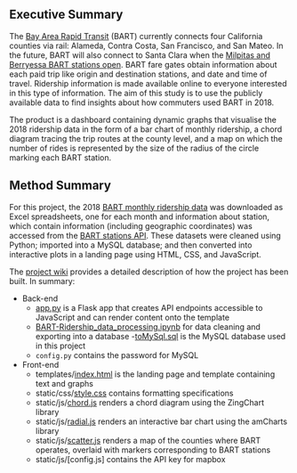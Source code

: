 ## Executive Summary
The [Bay Area Rapid Transit](https://www.bart.gov/) (BART) currently connects four California counties via rail: Alameda, Contra Costa, San Francisco, and San Mateo. In the future, BART will also connect to Santa Clara when the [Milpitas and Berryessa BART stations open](https://www.mercurynews.com/2018/06/11/bart-to-milpitas-berryessa-may-not-happen-until-late-2019/). BART fare gates obtain information about each paid trip like origin and destination stations, and date and time of travel. Ridership information is made available online to everyone interested in this type of information. The aim of this study is to use the publicly available data to find insights about how commuters used BART in 2018.

The product is a dashboard containing dynamic graphs that visualise the 2018 ridership data in the form of a bar chart of monthly ridership, a chord diagram tracing the trip routes at the county level, and a map on which the number of rides is represented by the size of the radius of the circle marking each BART station. 

## Method Summary
For this project, the 2018 [BART monthly ridership data](https://www.bart.gov/about/reports/ridership) was downloaded as Excel spreadsheets, one for each month and information about station, which contain information (including geographic coordinates) was accessed from the [BART stations API](https://api.bart.gov/api/stn.aspx?cmd=stns&key=MW9S-E7SL-26DU-VV8V&json=y). These datasets were cleaned using Python; imported into a MySQL database; and then converted into interactive plots in a landing page using HTML, CSS, and JavaScript.

The [project wiki](https://github.com/ryanloney/BART-ridership/wiki) provides a detailed description of how the project has been built. In summary:
- Back-end
    - [app.py](https://github.com/ryanloney/BART-ridership/blob/master/app.py) is a Flask app that creates API endpoints accessible to JavaScript and can render content onto the template
    - [BART-Ridership_data_processing.ipynb](https://github.com/ryanloney/BART-ridership/blob/master/BART-Ridership_data_processing.ipynb) for data cleaning and exporting into a database
    -[toMySql.sql](https://github.com/ryanloney/BART-ridership/blob/master/toMySql.sql) is the MySQL database used in this project
    - `config.py` contains the password for MySQL
- Front-end
    - templates/[index.html](https://github.com/ryanloney/BART-ridership/blob/master/templates/index.html) is the landing page and template containing text and graphs
    - static/css/[style.css](https://github.com/ryanloney/BART-ridership/blob/master/static/css/style.css) contains formatting specifications
    - static/js/[chord.js](https://github.com/ryanloney/BART-ridership/blob/master/static/js/chord.js) renders a chord diagram using the ZingChart library
    - static/js/[radial.js](https://github.com/ryanloney/BART-ridership/blob/master/static/js/radial.js) renders an interactive bar chart using the amCharts library
    - static/js/[scatter.js](https://github.com/ryanloney/BART-ridership/blob/master/static/js/scatter.js) renders a map of the counties where BART operates, overlaid with markers corresponding to BART stations
    - static/js/[config.js] contains the API key for mapbox

